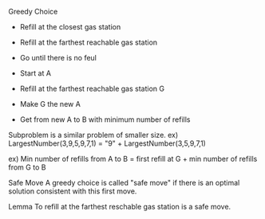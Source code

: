Greedy Choice
  * Refill at the closest gas station
  * Refill at the farthest reachable gas station
  * Go until there is no feul


  * Start at A
  * Refill at the farthest reachable gas station G
  * Make G the new A
  * Get from new A to B with minimum number of refills

Subproblem is a similar problem of smaller size.
ex) LargestNumber(3,9,5,9,7,1) =
  "9" + LargestNumber(3,5,9,7,1)

ex) Min number of refills from A to B = 
  first refill at G + min number of refills from G to B

Safe Move
  A greedy choice is called "safe move" if there is an optimal solution consistent with this first move.

Lemma 
  To refill at the farthest reschable gas station is a safe move.
